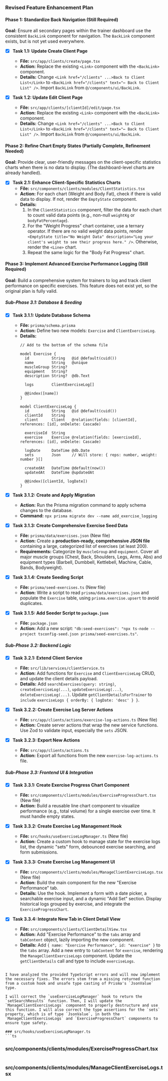 
### **Revised Feature Enhancement Plan**

#### Phase 1: Standardize Back Navigation (Still Required)

**Goal:** Ensure all secondary pages within the trainer dashboard use the consistent `BackLink` component for navigation. The `BackLink` component exists, but is not yet used everywhere.

-   [x] **Task 1.1: Update Create Client Page**
    -   **File:** `src/app/clients/create/page.tsx`
    -   **Action:** Replace the existing `<Link>` component with the `<BackLink>` component.
    -   **Details:** Change `<Link href="/clients" ...>Back to Client List</Link>` to `<BackLink href="/clients" text="← Back to Client List" />`. Import `BackLink` from `@/components/ui/BackLink`.

-   [x] **Task 1.2: Update Edit Client Page**
    -   **File:** `src/app/clients/[clientId]/edit/page.tsx`
    -   **Action:** Replace the existing `<Link>` component with the `<BackLink>` component.
    -   **Details:** Change `<Link href="/clients" ...>Back to Client List</Link>` to `<BackLink href="/clients" text="← Back to Client List" />`. Import `BackLink` from `@/components/ui/BackLink`.

#### Phase 2: Refine Chart Empty States (Partially Complete, Refinement Needed)

**Goal:** Provide clear, user-friendly messages on the client-specific statistics charts when there is no data to display. (The dashboard-level charts are already handled).

-   [x] **Task 2.1: Enhance Client-Specific Statistics Charts**
    -   **File:** `src/components/clients/modules/ClientStatistics.tsx`
    -   **Action:** For each chart (Weight and Body Fat), check if there is valid data to display. If not, render the `EmptyState` component.
    -   **Details:**
        1.  In the `ClientStatistics` component, filter the data for each chart to count valid data points (e.g., non-null `weightKg` or `bodyFatPercentage`).
        2.  For the "Weight Progress" chart container, use a ternary operator. If there are no valid weight data points, render `<EmptyState title="No Weight Data" description="Log your client's weight to see their progress here." />`. Otherwise, render the `<Line>` chart.
        3.  Repeat the same logic for the "Body Fat Progress" chart.

#### Phase 3: Implement Advanced Exercise Performance Logging (Still Required)

**Goal:** Build a comprehensive system for trainers to log and track client performance on specific exercises. This feature does not exist yet, so the original plan is fully valid.

##### Sub-Phase 3.1: Database & Seeding

-   [x] **Task 3.1.1: Update Database Schema**
    -   **File:** `prisma/schema.prisma`
    -   **Action:** Define two new models: `Exercise` and `ClientExerciseLog`.
    -   **Details:**
        ```prisma
        // Add to the bottom of the schema file

        model Exercise {
          id          String   @id @default(cuid())
          name        String   @unique
          muscleGroup String?
          equipment   String?
          description String?  @db.Text
          
          logs        ClientExerciseLog[]
          
          @@index([name])
        }

        model ClientExerciseLog {
          id          String   @id @default(cuid())
          clientId    String
          client      Client   @relation(fields: [clientId], references: [id], onDelete: Cascade)
          
          exerciseId  String
          exercise    Exercise @relation(fields: [exerciseId], references: [id], onDelete: Cascade)
          
          logDate     DateTime @db.Date
          sets        Json     // Will store: { reps: number, weight: number }[]
          
          createdAt   DateTime @default(now())
          updatedAt   DateTime @updatedAt
          
          @@index([clientId, logDate])
        }
        ```

-   [x] **Task 3.1.2: Create and Apply Migration**
    -   **Action:** Run the Prisma migration command to apply schema changes to the database.
    -   **Command:** `npx prisma migrate dev --name add_exercise_logging`

-   [x] **Task 3.1.3: Create Comprehensive Exercise Seed Data**
    -   **File:** `prisma/data/exercises.json` (New file)
    -   **Action:** Create a **production-ready, comprehensive JSON file** containing a large, categorized list of exercises (at least 200).
    -   **Requirements:** Categorize by `muscleGroup` and `equipment`. Cover all major muscle groups (Chest, Back, Shoulders, Legs, Arms, Abs) and equipment types (Barbell, Dumbbell, Kettlebell, Machine, Cable, Bands, Bodyweight).

-   [x] **Task 3.1.4: Create Seeding Script**
    -   **File:** `prisma/seed-exercises.ts` (New file)
    -   **Action:** Write a script to read `prisma/data/exercises.json` and populate the `Exercise` table, using `prisma.exercise.upsert` to avoid duplicates.

-   [x] **Task 3.1.5: Add Seeder Script to `package.json`**
    -   **File:** `package.json`
    -   **Action:** Add a new script: `"db:seed-exercises": "npx ts-node --project tsconfig-seed.json prisma/seed-exercises.ts"`.

##### Sub-Phase 3.2: Backend Logic

-   [x] **Task 3.2.1: Extend Client Service**
    -   **File:** `src/lib/services/clientService.ts`
    -   **Action:** Add functions for `Exercise` and `ClientExerciseLog` CRUD, and update the client details payload.
    -   **Details:** Add `searchExercises(query: string)`, `createExerciseLog(...)`, `updateExerciseLog(...)`, `deleteExerciseLog(...)`. Update `getClientDetailsForTrainer` to `include` `exerciseLogs { orderBy: { logDate: 'desc' } }`.

-   [x] **Task 3.2.2: Create Exercise Log Server Actions**
    -   **File:** `src/app/clients/actions/exercise-log-actions.ts` (New file)
    -   **Action:** Create server actions that wrap the new service functions. Use Zod to validate input, especially the `sets` JSON.

-   [x] **Task 3.2.3: Export New Actions**
    -   **File:** `src/app/clients/actions.ts`
    -   **Action:** Export all functions from the new `exercise-log-actions.ts` file.

##### Sub-Phase 3.3: Frontend UI & Integration

-   [x] **Task 3.3.1: Create Exercise Progress Chart Component**
    -   **File:** `src/components/clients/modules/ExerciseProgressChart.tsx` (New file)
    -   **Action:** Build a reusable line chart component to visualize performance (e.g., total volume) for a single exercise over time. It must handle empty states.

-   [x] **Task 3.3.2: Create Exercise Log Management Hook**
    -   **File:** `src/hooks/useExerciseLogManager.ts` (New file)
    -   **Action:** Create a custom hook to manage state for the exercise logs list, the dynamic "sets" form, debounced exercise searching, and form submissions.

-   [x] **Task 3.3.3: Create Exercise Log Management UI**
    -   **File:** `src/components/clients/modules/ManageClientExerciseLogs.tsx` (New file)
    -   **Action:** Build the main component for the new "Exercise Performance" tab.
    -   **Details:** Use the hook. Implement a form with a date picker, a searchable exercise input, and a dynamic "Add Set" section. Display historical logs grouped by exercise, and integrate the `ExerciseProgressChart`.

-   [x] **Task 3.3.4: Integrate New Tab in Client Detail View**
    -   **File:** `src/components/clients/ClientDetailView.tsx`
    -   **Action:** Add "Exercise Performance" to the `tabs` array and `tabContent` object, lazily importing the new component.
    -   **Details:** Add `{ name: "Exercise Performance", id: "exercise" }` to the `tabs` array. Add a new entry to `tabContent` for `exercise`, rendering the `ManageClientExerciseLogs` component. Update the `getClientDetails` call and type to include `exerciseLogs`.
```

I have analyzed the provided TypeScript errors and will now implement the necessary fixes. The errors stem from a missing returned function from a custom hook and unsafe type casting of Prisma's `JsonValue` type.

I will correct the `useExerciseLogManager` hook to return the `setSearchResults` function. Then, I will update the `ManageClientExerciseLogs` component to properly destructure and use this function. I will also correct the type assertions for the `sets` property, which is of type `JsonValue`, in both the `ManageClientExerciseLogs` and `ExerciseProgressChart` components to ensure type safety.

### src/hooks/useExerciseLogManager.ts
```ts
```

### src/components/clients/modules/ExerciseProgressChart.tsx
```tsx
```

### src/components/clients/modules/ManageClientExerciseLogs.tsx
```tsx

```